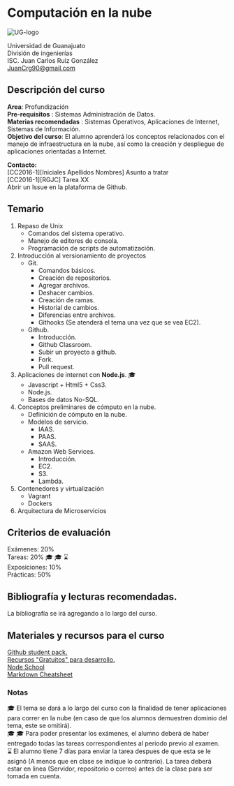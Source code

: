# Computación en la nube
![UG-logo](http://res.cloudinary.com/juancrg90/image/upload/c_scale,w_100/v1453664593/UG_dyzkjm.png)

Universidad de Guanajuato  
División de ingenierías  
ISC. Juan Carlos Ruiz González  
JuanCrg90@gmail.com 

## Descripción del curso
**Area**: Profundización  
**Pre-requisitos** : Sistemas Administración de Datos.  
**Materias recomendadas** : Sistemas Operativos, Aplicaciones de Internet, Sistemas de Información.  
**Objetivo del curso**: El alumno aprenderá los conceptos relacionados con el manejo de infraestructura en la nube, así como la creación y despliegue de aplicaciones orientadas a Internet.

**Contacto:**  
[CC2016-1][Iniciales Apellidos Nombres] Asunto a tratar  
[CC2016-1][RGJC] Tarea XX  
Abrir un Issue en la plataforma de Github.

## Temario

1. Repaso de Unix  
    * Comandos del sistema operativo.
    * Manejo de editores de consola.
    * Programación de scripts de automatización.
2. Introducción al versionamiento de proyectos  
    * Git.  
         * Comandos básicos.
         * Creación de repositorios.
         * Agregar archivos.
         * Deshacer cambios.
         * Creación de ramas.
         * Historial de cambios.
         * Diferencias entre archivos.
         * Githooks (Se atenderá el tema una vez que se vea EC2).
    * Github.  
         * Introducción.
         * Github Classroom.
         * Subir un proyecto a github.
         * Fork.
         * Pull request.
3. Aplicaciones de internet con **Node.js**. :mortar_board:
     * Javascript + Html5 + Css3.
     * Node.js.
     * Bases de datos  No-SQL.
4. Conceptos preliminares de cómputo en la nube.
     * Definición de cómputo en la nube.
     * Modelos de servicio.
         * IAAS.
         * PAAS.
         * SAAS.
     * Amazon Web Services.
         * Introducción.
         * EC2.
         * S3.
         * Lambda.
5. Contenedores y virtualización  
     * Vagrant
     * Dockers
6. Arquitectura de Microservicios

## Criterios de evaluación
Exámenes: 20%  
Tareas: 20% :mortar_board: :mortar_board: :hourglass:   
Exposiciones: 10%  
Prácticas: 50%

## Bibliografía  y lecturas recomendadas.
La bibliografía se irá agregando a lo largo del curso.

## Materiales y recursos para el curso
[Github student pack.](https://education.github.com/pack)  
[Recursos "Gratuitos" para desarrollo.](https://github.com/ripienaar/free-for-dev)  
[Node School](http://nodeschool.io/)   
[Markdown Cheatsheet](https://github.com/adam-p/markdown-here/wiki/Markdown-Cheatsheet)   

### Notas
:mortar_board: El tema se dará a lo largo del curso con la finalidad de tener aplicaciones para correr en la nube (en caso de que los alumnos demuestren dominio del tema, este se omitirá).  
:mortar_board: :mortar_board: Para poder presentar los exámenes, el alumno deberá de haber entregado todas las tareas correspondientes al periodo previo al examen.  
:hourglass: El alumno tiene 7 días para enviar la tarea despues de que esta se le asignó (A menos que en clase se indique lo contrario). La tarea deberá estar en linea (Servidor, repositorio o correo) antes de la clase para ser tomada en cuenta.
